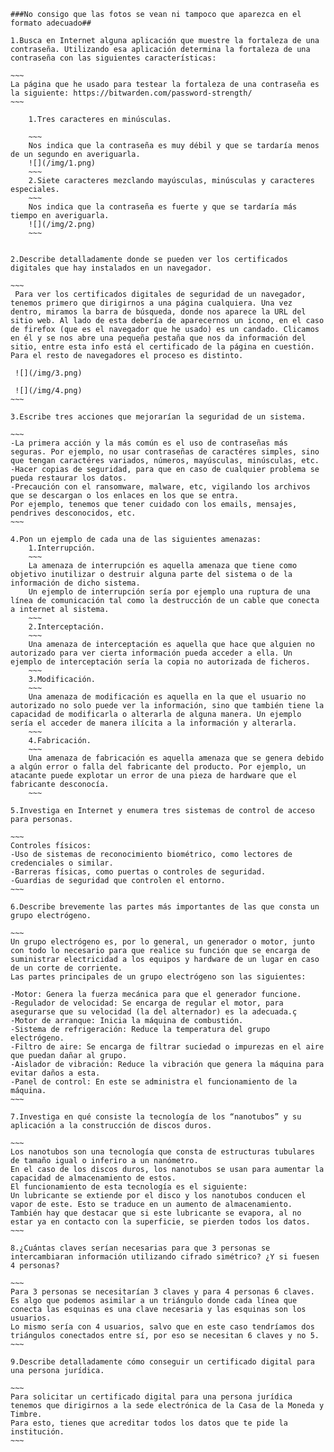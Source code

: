     
    ###No consigo que las fotos se vean ni tampoco que aparezca en el formato adecuado##
    
    1.Busca en Internet alguna aplicación que muestre la fortaleza de una contraseña. Utilizando esa aplicación determina la fortaleza de una contraseña con las siguientes características:

    ~~~
    La página que he usado para testear la fortaleza de una contraseña es la siguiente: https://bitwarden.com/password-strength/
    ~~~

        1.Tres caracteres en minúsculas.

        ~~~
        Nos indica que la contraseña es muy débil y que se tardaría menos de un segundo en averiguarla.
        ![](/img/1.png)
        ~~~
        2.Siete caracteres mezclando mayúsculas, minúsculas y caracteres especiales.
        ~~~
        Nos indica que la contraseña es fuerte y que se tardaría más tiempo en averiguarla.
        ![](/img/2.png)
        ~~~
    
        
    2.Describe detalladamente donde se pueden ver los certificados digitales que hay instalados en un navegador.

    ~~~
     Para ver los certificados digitales de seguridad de un navegador, tenemos primero que dirigirnos a una página cualquiera. Una vez dentro, miramos la barra de búsqueda, donde nos aparece la URL del sitio web. Al lado de esta debería de aparecernos un icono, en el caso de firefox (que es el navegador que he usado) es un candado. Clicamos en él y se nos abre una pequeña pestaña que nos da información del sitio, entre esta info está el certificado de la página en cuestión. Para el resto de navegadores el proceso es distinto.

     ![](/img/3.png)

     ![](/img/4.png)
    ~~~

    3.Escribe tres acciones que mejorarían la seguridad de un sistema.

    ~~~
    -La primera acción y la más común es el uso de contraseñas más seguras. Por ejemplo, no usar contraseñas de caractéres simples, sino que tengan caractéres variados, números, mayúsculas, minúsculas, etc.
    -Hacer copias de seguridad, para que en caso de cualquier problema se pueda restaurar los datos.
    -Precaución con el ransomware, malware, etc, vigilando los archivos que se descargan o los enlaces en los que se entra.
    Por ejemplo, tenemos que tener cuidado con los emails, mensajes, pendrives desconocidos, etc.
    ~~~

    4.Pon un ejemplo de cada una de las siguientes amenazas:
        1.Interrupción.
        ~~~
        La amenaza de interrupción es aquella amenaza que tiene como objetivo inutilizar o destruir alguna parte del sistema o de la información de dicho sistema.
        Un ejemplo de interrupción sería por ejemplo una ruptura de una línea de comunicación tal como la destrucción de un cable que conecta a internet al sistema.
        ~~~
        2.Interceptación.
        ~~~
        Una amenaza de interceptación es aquella que hace que alguien no autorizado para ver cierta información pueda acceder a ella. Un ejemplo de interceptación sería la copia no autorizada de ficheros.
        ~~~
        3.Modificación.
        ~~~
        Una amenaza de modificación es aquella en la que el usuario no autorizado no solo puede ver la información, sino que también tiene la capacidad de modificarla o alterarla de alguna manera. Un ejemplo sería el acceder de manera ilícita a la información y alterarla.
        ~~~
        4.Fabricación.
        ~~~
        Una amenaza de fabricación es aquella amenaza que se genera debido a algún error o falla del fabricante del producto. Por ejemplo, un atacante puede explotar un error de una pieza de hardware que el fabricante desconocía.
        ~~~

    5.Investiga en Internet y enumera tres sistemas de control de acceso para personas.

    ~~~
    Controles físicos:
    -Uso de sistemas de reconocimiento biométrico, como lectores de credenciales o similar.
    -Barreras físicas, como puertas o controles de seguridad.
    -Guardias de seguridad que controlen el entorno.
    ~~~

    6.Describe brevemente las partes más importantes de las que consta un grupo electrógeno.

    ~~~
    Un grupo electrógeno es, por lo general, un generador o motor, junto con todo lo necesario para que realice su función que se encarga de suministrar electricidad a los equipos y hardware de un lugar en caso de un corte de corriente.
    Las partes principales de un grupo electrógeno son las siguientes:

    -Motor: Genera la fuerza mecánica para que el generador funcione.
    -Regulador de velocidad: Se encarga de regular el motor, para asegurarse que su velocidad (la del alternador) es la adecuada.ç
    -Motor de arranque: Inicia la máquina de combustión.
    -Sistema de refrigeración: Reduce la temperatura del grupo electrógeno.
    -Filtro de aire: Se encarga de filtrar suciedad o impurezas en el aire que puedan dañar al grupo.
    -Aislador de vibración: Reduce la vibración que genera la máquina para evitar daños a esta.
    -Panel de control: En este se administra el funcionamiento de la máquina.
    ~~~

    7.Investiga en qué consiste la tecnología de los “nanotubos” y su aplicación a la construcción de discos duros.

    ~~~
    Los nanotubos son una tecnología que consta de estructuras tubulares de tamaño igual o inferiro a un nanómetro. 
    En el caso de los discos duros, los nanotubos se usan para aumentar la capacidad de almacenamiento de estos.
    El funcionamiento de esta tecnología es el siguiente:
    Un lubricante se extiende por el disco y los nanotubos conducen el vapor de este. Esto se traduce en un aumento de almacenamiento.
    También hay que destacar que si este lubricante se evapora, al no estar ya en contacto con la superficie, se pierden todos los datos.
    ~~~

    8.¿Cuántas claves serían necesarias para que 3 personas se intercambiaran información utilizando cifrado simétrico? ¿Y si fuesen 4 personas?

    ~~~
    Para 3 personas se necesitarían 3 claves y para 4 personas 6 claves.
    Es algo que podemos asimilar a un triángulo donde cada línea que conecta las esquinas es una clave necesaria y las esquinas son los usuarios.
    Lo mismo sería con 4 usuarios, salvo que en este caso tendríamos dos triángulos conectados entre sí, por eso se necesitan 6 claves y no 5.
    ~~~

    9.Describe detalladamente cómo conseguir un certificado digital para una persona jurídica.

    ~~~
    Para solicitar un certificado digital para una persona jurídica tenemos que dirigirnos a la sede electrónica de la Casa de la Moneda y Timbre.
    Para esto, tienes que acreditar todos los datos que te pide la institución.
    ~~~